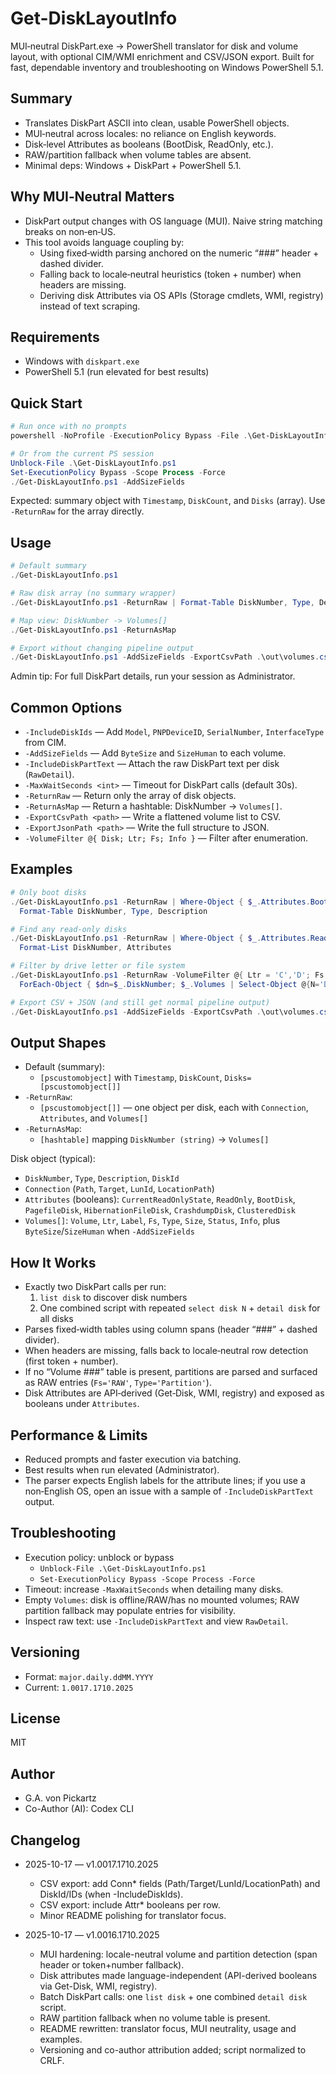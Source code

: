 ﻿# Get-DiskLayoutInfo

MUI‑neutral DiskPart.exe → PowerShell translator for disk and volume layout, with optional CIM/WMI enrichment and CSV/JSON export. Built for fast, dependable inventory and troubleshooting on Windows PowerShell 5.1.

## Summary
- Translates DiskPart ASCII into clean, usable PowerShell objects.
- MUI‑neutral across locales: no reliance on English keywords.
- Disk‑level Attributes as booleans (BootDisk, ReadOnly, etc.).
- RAW/partition fallback when volume tables are absent.
- Minimal deps: Windows + DiskPart + PowerShell 5.1.

## Why MUI‑Neutral Matters
- DiskPart output changes with OS language (MUI). Naive string matching breaks on non‑en‑US.
- This tool avoids language coupling by:
  - Using fixed‑width parsing anchored on the numeric “###” header + dashed divider.
  - Falling back to locale‑neutral heuristics (token + number) when headers are missing.
  - Deriving disk Attributes via OS APIs (Storage cmdlets, WMI, registry) instead of text scraping.

## Requirements
- Windows with `diskpart.exe`
- PowerShell 5.1 (run elevated for best results)

## Quick Start
```powershell
# Run once with no prompts
powershell -NoProfile -ExecutionPolicy Bypass -File .\Get-DiskLayoutInfo.ps1 -AddSizeFields

# Or from the current PS session
Unblock-File .\Get-DiskLayoutInfo.ps1
Set-ExecutionPolicy Bypass -Scope Process -Force
./Get-DiskLayoutInfo.ps1 -AddSizeFields
```

Expected: summary object with `Timestamp`, `DiskCount`, and `Disks` (array). Use `-ReturnRaw` for the array directly.

## Usage
```powershell
# Default summary
./Get-DiskLayoutInfo.ps1

# Raw disk array (no summary wrapper)
./Get-DiskLayoutInfo.ps1 -ReturnRaw | Format-Table DiskNumber, Type, Description

# Map view: DiskNumber -> Volumes[]
./Get-DiskLayoutInfo.ps1 -ReturnAsMap

# Export without changing pipeline output
./Get-DiskLayoutInfo.ps1 -AddSizeFields -ExportCsvPath .\out\volumes.csv -ExportJsonPath .\out\layout.json
```

Admin tip: For full DiskPart details, run your session as Administrator.

## Common Options
- `-IncludeDiskIds` — Add `Model`, `PNPDeviceID`, `SerialNumber`, `InterfaceType` from CIM.
- `-AddSizeFields` — Add `ByteSize` and `SizeHuman` to each volume.
- `-IncludeDiskPartText` — Attach the raw DiskPart text per disk (`RawDetail`).
- `-MaxWaitSeconds <int>` — Timeout for DiskPart calls (default 30s).
- `-ReturnRaw` — Return only the array of disk objects.
- `-ReturnAsMap` — Return a hashtable: DiskNumber → `Volumes[]`.
- `-ExportCsvPath <path>` — Write a flattened volume list to CSV.
- `-ExportJsonPath <path>` — Write the full structure to JSON.
- `-VolumeFilter @{ Disk; Ltr; Fs; Info }` — Filter after enumeration.

## Examples
```powershell
# Only boot disks
./Get-DiskLayoutInfo.ps1 -ReturnRaw | Where-Object { $_.Attributes.BootDisk } |
  Format-Table DiskNumber, Type, Description

# Find any read-only disks
./Get-DiskLayoutInfo.ps1 -ReturnRaw | Where-Object { $_.Attributes.ReadOnly } |
  Format-List DiskNumber, Attributes

# Filter by drive letter or file system
./Get-DiskLayoutInfo.ps1 -ReturnRaw -VolumeFilter @{ Ltr = 'C','D'; Fs = 'NTFS' } |
  ForEach-Object { $dn=$_.DiskNumber; $_.Volumes | Select-Object @{N='Disk';E={$dn}},Ltr,Fs,Size }

# Export CSV + JSON (and still get normal pipeline output)
./Get-DiskLayoutInfo.ps1 -AddSizeFields -ExportCsvPath .\out\volumes.csv -ExportJsonPath .\out\layout.json
```

## Output Shapes
- Default (summary):
  - `[pscustomobject]` with `Timestamp`, `DiskCount`, `Disks=[pscustomobject[]]`
- `-ReturnRaw`:
  - `[pscustomobject[]]` — one object per disk, each with `Connection`, `Attributes`, and `Volumes[]`
- `-ReturnAsMap`:
  - `[hashtable]` mapping `DiskNumber (string)` → `Volumes[]`

Disk object (typical):
- `DiskNumber`, `Type`, `Description`, `DiskId`
- `Connection` (`Path`, `Target`, `LunId`, `LocationPath`)
- `Attributes` (booleans): `CurrentReadOnlyState`, `ReadOnly`, `BootDisk`, `PagefileDisk`, `HibernationFileDisk`, `CrashdumpDisk`, `ClusteredDisk`
- `Volumes[]`: `Volume`, `Ltr`, `Label`, `Fs`, `Type`, `Size`, `Status`, `Info`, plus `ByteSize`/`SizeHuman` when `-AddSizeFields`

## How It Works
- Exactly two DiskPart calls per run:
  1) `list disk` to discover disk numbers
  2) One combined script with repeated `select disk N` + `detail disk` for all disks
- Parses fixed‑width tables using column spans (header “###” + dashed divider).
- When headers are missing, falls back to locale‑neutral row detection (first token + number).
- If no “Volume ###” table is present, partitions are parsed and surfaced as RAW entries (`Fs='RAW'`, `Type='Partition'`).
- Disk Attributes are API‑derived (Get‑Disk, WMI, registry) and exposed as booleans under `Attributes`.

## Performance & Limits
- Reduced prompts and faster execution via batching.
- Best results when run elevated (Administrator).
- The parser expects English labels for the attribute lines; if you use a non‑English OS, open an issue with a sample of `-IncludeDiskPartText` output.

## Troubleshooting
- Execution policy: unblock or bypass
  - `Unblock-File .\Get-DiskLayoutInfo.ps1`
  - `Set-ExecutionPolicy Bypass -Scope Process -Force`
- Timeout: increase `-MaxWaitSeconds` when detailing many disks.
- Empty `Volumes`: disk is offline/RAW/has no mounted volumes; RAW partition fallback may populate entries for visibility.
- Inspect raw text: use `-IncludeDiskPartText` and view `RawDetail`.

## Versioning
- Format: `major.daily.ddMM.YYYY`
 - Current: `1.0017.1710.2025`

## License
MIT

## Author
- G.A. von Pickartz
- Co-Author (AI): Codex CLI

## Changelog

- 2025-10-17 — v1.0017.1710.2025
  - CSV export: add Conn* fields (Path/Target/LunId/LocationPath) and DiskId/IDs (when -IncludeDiskIds).
  - CSV export: include Attr* booleans per row.
  - Minor README polishing for translator focus.

- 2025-10-17 — v1.0016.1710.2025
  - MUI hardening: locale-neutral volume and partition detection (span header or token+number fallback).
  - Disk attributes made language-independent (API-derived booleans via Get-Disk, WMI, registry).
  - Batch DiskPart calls: one `list disk` + one combined `detail disk` script.
  - RAW partition fallback when no volume table is present.
  - README rewritten: translator focus, MUI neutrality, usage and examples.
  - Versioning and co-author attribution added; script normalized to CRLF.

